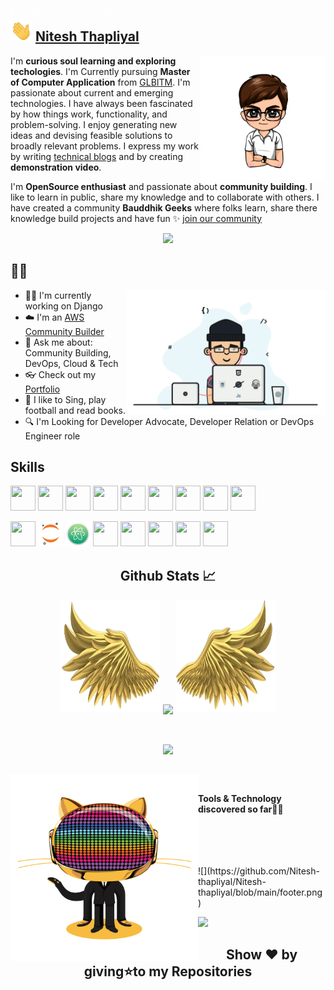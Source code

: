 ## ![Hello](Hello.gif) <img src="https://github.com/ABSphreak/ABSphreak/blob/master/gifs/Hi.gif" width="35px"> [Nitesh Thapliyal ](https://nitesh-thapliyal.tech) 

<!-- [<img src = "https://img.shields.io/badge/twitter-%2320A1F1.svg?&style=for-the-badge&logo=twitter&logoColor=white">](https://twitter.com/Bauddhik_Geek) 
[<img src="https://img.shields.io/badge/linkedin-%230077B5.svg?&style=for-the-badge&logo=linkedin&logoColor=white" />](https://www.linkedin.com/in/nitesh-thapliyal-4403a1135/)
 [<img src="https://img.shields.io/badge/Dev-%23292929.svg?&style=for-the-badge&logo=Dev&logoColor=white" />](https://dev.to/niteshthapliyal)  -->

<img src="nitesh.png" height="200px" align="right" />

I'm <b>curious soul learning and exploring techologies</b>. I'm Currently pursuing <b>Master of Computer Application</b> from [GLBITM](https://www.glbitm.org). I'm passionate about current and emerging technologies. I have always been fascinated by how things work, functionality, and problem-solving. I enjoy generating new ideas and devising feasible solutions to broadly relevant problems. I express my work by writing [technical blogs](https://dev.to/niteshthapliyal) and by creating <b>demonstration video</b>.
<br/>

I'm <b>OpenSource enthusiast</b> and passionate about <b>community building</b>. I like to learn in public, share my knowledge and to collaborate with others. I have created a community <b>Bauddhik Geeks</b> where folks learn, share there knowledge build projects and have fun ✨ [join our community](https://github.com/Bauddhik-Geeks)
<br>


<p align="center">
<img src="https://media.discordapp.net/attachments/891936469365690399/897550580912894003/Blue_Yellow_3D_Shapes_General_Twitch_Banner_3.gif" height="100px"/>
</p>


<h2>💭💭</h2>
<img src = "work1.gif" align="right" height="200px"/>

- 👨‍💻 I'm currently working on Django
- ☁️ I'm an [AWS Community Builder](https://aws.amazon.com/developer/community/community-builders/) 
- 🤝 Ask me about: Community Building, DevOps, Cloud & Tech
- 👓 Check out my [Portfolio](https://nitesh-thapliyal.tech/)
- 🌟 I like to Sing, play football and read books.
- 🔍 I'm Looking for Developer Advocate, Developer Relation or DevOps Engineer role




<h2>Skills</h2>



<code><img height="40" width="40" src="https://upload.wikimedia.org/wikipedia/commons/thumb/5/5c/AWS_Simple_Icons_AWS_Cloud.svg/1280px-AWS_Simple_Icons_AWS_Cloud.svg.png"></code>
<code><img height="40" width="40" src="https://www.docker.com/sites/default/files/d8/2019-07/vertical-logo-monochromatic.png"></code>
<code><img height="40" width="40" src="https://external-content.duckduckgo.com/iu/?u=https%3A%2F%2Fupload.wikimedia.org%2Fwikipedia%2Fcommons%2Fthumb%2F3%2F39%2FKubernetes_logo_without_workmark.svg%2F240px-Kubernetes_logo_without_workmark.svg.png&f=1&nofb=1"></code>
<code><img height="40" width="40" src="https://upload.wikimedia.org/wikipedia/commons/thumb/2/24/Ansible_logo.svg/1200px-Ansible_logo.svg.png"></code>
<code><img height="40" width="40" src="https://external-content.duckduckgo.com/iu/?u=https%3A%2F%2Fwww.datocms-assets.com%2F2885%2F1518044148-terraform_verticallogo_fullcolor.png&f=1&nofb=1"></code>
<code><img height="40" width="40" src="https://img.icons8.com/color/50/000000/python--v1.png"></code>
<code><img height="40" width="40" src="https://cdn.iconscout.com/icon/free/png-256/css-131-722685.png"></code>
<code><img height="40" width="40" src="https://upload.wikimedia.org/wikipedia/commons/thumb/3/3f/Git_icon.svg/1024px-Git_icon.svg.png"></code>
<code><img height="40" width="40" src="http://pngimg.com/uploads/github/github_PNG72.png"></code>

<code><img height="40" width="40" src="https://cdn.freebiesupply.com/logos/thumbs/2x/hadoop-logo.png"></code>
<code><img height="40" width="40" src="https://raw.githubusercontent.com/github/explore/80688e429a7d4ef2fca1e82350fe8e3517d3494d/topics/jupyter-notebook/jupyter-notebook.png"></code>
<code><img height="40" width="40" src="https://raw.githubusercontent.com/github/explore/80688e429a7d4ef2fca1e82350fe8e3517d3494d/topics/atom/atom.png"></code>
<code><img height="40" width="40" src="https://upload.wikimedia.org/wikipedia/commons/thumb/9/9a/Visual_Studio_Code_1.35_icon.svg/1024px-Visual_Studio_Code_1.35_icon.svg.png"></code>
<code><img height="40" width="40" src="https://upload.wikimedia.org/wikipedia/commons/thumb/9/9f/Vimlogo.svg/544px-Vimlogo.svg.png"></code>
<code><img height="40" width="40" src="https://avatars.githubusercontent.com/u/33972111?s=280&v=4"></code>
<code><img height="40" width="40" src="https://cdn.iconscout.com/icon/free/png-512/mongodb-3-1175138.png"></code>
<code><img height="40" width="40" src="https://external-content.duckduckgo.com/iu/?u=https%3A%2F%2F2.bp.blogspot.com%2F-UICquv1dBMU%2FXGYIXqyhKeI%2FAAAAAAAAR8M%2FEvjt3ADUYEYqwDHPLhl_lK5_FTrb_VZpgCLcBGAs%2Fs1600%2FJava.png&f=1&nofb=1"></code>


<h2><summary align="center">Github Stats 📈</summary></h2>
<p align="center">
  <a>
   <img height="180" width="160" src="https://github.com/Nitesh-thapliyal/Nitesh-thapliyal/blob/main/left.png">
   <img align="center" src="https://github-readme-streak-stats.herokuapp.com/?user=Nitesh-thapliyal&theme=dark&hide_border=true"/>
   <img height="180" width="160" src="https://github.com/Nitesh-thapliyal/Nitesh-thapliyal/blob/main/right.png">
</p>

<br>

<p align="center">
<img align="center" src="https://newgithub-readme-stats.vercel.app/api?username=Nitesh-thapliyal&show_icons=true&count_private=true&theme=radical">
</p>
<br>
<img align="left" height="300" width="300" src="https://github.com/Nitesh-thapliyal/Nitesh-thapliyal/blob/main/cool2.gif">
<br/>

**Tools & Technology discovered so far👨‍💻**  
<br/>
<br/>

<br>
<br>
![](https://github.com/Nitesh-thapliyal/Nitesh-thapliyal/blob/main/footer.png)

![](https://visitor-badge.glitch.me/badge?page_id=Nitesh-thapliyal.Nitesh-thapliyal)

<h2 align="center">Show ❤ by giving⭐to my Repositories</h2>

